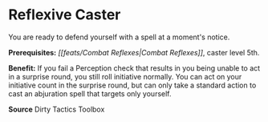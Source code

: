﻿---
cssclass: [feats]

---
# Reflexive Caster

You are ready to defend yourself with a spell at a moment's notice.

**Prerequisites:** _[[feats/Combat Reflexes|Combat Reflexes]]_, caster level 5th.

**Benefit:** If you fail a Perception check that results in you being unable to act in a surprise round, you still roll initiative normally. You can act on your initiative count in the surprise round, but can only take a standard action to cast an abjuration spell that targets only yourself.

**Source** Dirty Tactics Toolbox